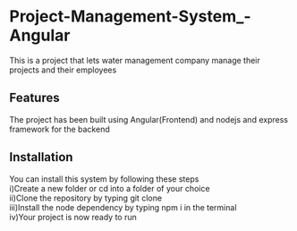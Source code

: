 # Project-Management-System_-Angular
This is a project that lets water management company manage their projects and their employees
## Features
The project has been built using Angular(Frontend) and nodejs and express framework for the backend
## Installation
You can install this system by following these steps <br>
i)Create a new folder or cd into a folder of your choice<br>
ii)Clone the repository by typing git clone <repository name> <br>
iii)Install the node dependency by typing npm i in the terminal <br>
iv)Your project is now ready to run

